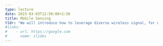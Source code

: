 ```yaml
---
type: lecture
date: 2023-03-03T12:50:00+2:50
title: Mobile Sensing 
tldr: "We will introduce how to leverage diverse wireless signal, for example, RF signal and acoustic signal, to sense objects like human."
#links: 
#    - url: https://google.com
#      name: slides
---
```


